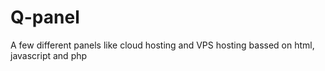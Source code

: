 # Q-panel
A few different panels like cloud hosting and VPS hosting bassed on html, javascript and php
